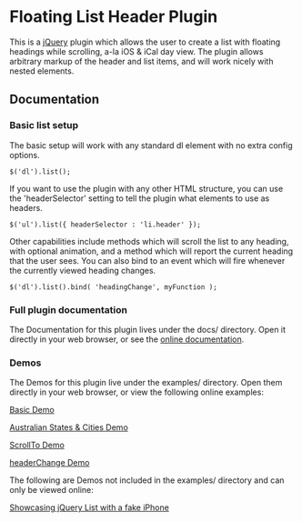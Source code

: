Floating List Header Plugin
===========================

This is a [jQuery](http://jquery.com/) plugin which allows the user to create a list with 
floating headings while scrolling, a-la iOS & iCal day view. The plugin allows arbitrary 
markup of the header and list items, and will work nicely with nested elements.

Documentation
-------------
### Basic list setup

The basic setup will work with any standard dl element with no extra config options.

	$('dl').list();

If you want to use the plugin with any other HTML structure, you can use the 'headerSelector' setting
to tell the plugin what elements to use as headers.

	$('ul').list({ headerSelector : 'li.header' });

Other capabilities include methods which will scroll the list to any heading, with optional animation,
and a method which will report the current heading that the user sees. You can also bind to an event
which will fire whenever the currently viewed heading changes.

	$('dl').list().bind( 'headingChange', myFunction );

### Full plugin documentation

The Documentation for this plugin lives under the docs/ directory. Open it directly 
in your web browser, or see the [online documentation](http://teamdf.com/jquery-plugins/list/).

### Demos

The Demos for this plugin live under the examples/ directory. Open them directly in your web browser, or view the following online examples:

[Basic Demo](http://www.teamdf.com/jquery-plugins/list/examples/demo-basic.html)

[Australian States & Cities Demo](http://www.teamdf.com/jquery-plugins/list/examples/demo-australia.html)

[ScrollTo Demo](http://www.teamdf.com/jquery-plugins/list/examples/demo-scrollto.html)

[headerChange Demo](http://www.teamdf.com/jquery-plugins/list/examples/demo-headerchange.html)

The following are Demos not included in the examples/ directory and can only be viewed online:

[Showcasing jQuery List with a fake iPhone](http://www.teamdf.com/web/showcasing-jquery-list-with-a-fake-iphone/147/)